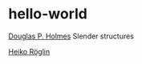 # hello-world

[Douglas P. Holmes](https://www.bu.edu/moss/research/) Slender structures <br>




[Heiko Röglin](https://www.roeglin.org/index.html) <br>


